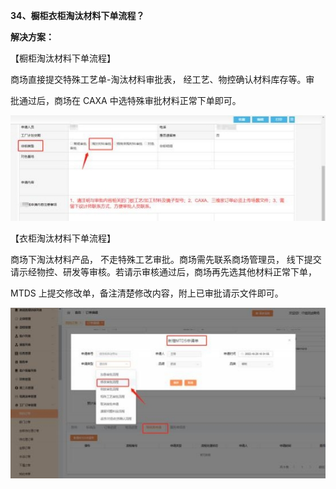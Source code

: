 **34、橱柜衣柜淘汰材料下单流程？**

**解决方案：**

【橱柜淘汰材料下单流程】

商场直接提交特殊工艺单-淘汰材料审批表， 经工艺、物控确认材料库存等。审

批通过后，商场在 CAXA 中选特殊审批材料正常下单即可。

![](Aspose.Words.eb490ba2-daeb-4174-bad4-3ebc8873f1e2.044.jpeg)



【衣柜淘汰材料下单流程】

商场下淘汰材料产品，  不走特殊工艺审批。商场需先联系商场管理员，  线下提交  请示经物控、研发等审核。若请示审核通过后，商场再先选其他材料正常下单，

MTDS 上提交修改单，备注清楚修改内容，附上已审批请示文件即可。

![](Aspose.Words.eb490ba2-daeb-4174-bad4-3ebc8873f1e2.045.jpeg)


